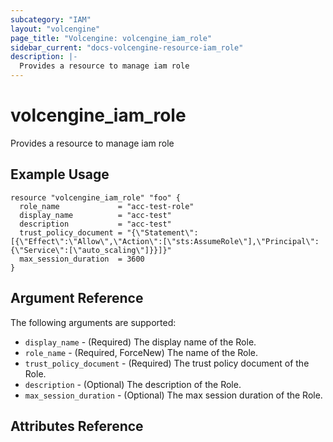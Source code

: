 ```yaml
---
subcategory: "IAM"
layout: "volcengine"
page_title: "Volcengine: volcengine_iam_role"
sidebar_current: "docs-volcengine-resource-iam_role"
description: |-
  Provides a resource to manage iam role
---
```

# volcengine_iam_role
Provides a resource to manage iam role
## Example Usage
```hcl
resource "volcengine_iam_role" "foo" {
  role_name             = "acc-test-role"
  display_name          = "acc-test"
  description           = "acc-test"
  trust_policy_document = "{\"Statement\":[{\"Effect\":\"Allow\",\"Action\":[\"sts:AssumeRole\"],\"Principal\":{\"Service\":[\"auto_scaling\"]}}]}"
  max_session_duration  = 3600
}
```
## Argument Reference
The following arguments are supported:
* `display_name` - (Required) The display name of the Role.
* `role_name` - (Required, ForceNew) The name of the Role.
* `trust_policy_document` - (Required) The trust policy document of the Role.
* `description` - (Optional) The description of the Role.
* `max_session_duration` - (Optional) The max session duration of the Role.

## Attributes Reference
In addition to all arguments above, the following attributes are exported:
* `id` - ID of the resource.
* `trn` - The resource name of the Role.


## Import
Iam role can be imported using the id, e.g.
```
$ terraform import volcengine_iam_role.default TerraformTestRole
```

